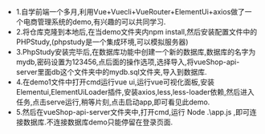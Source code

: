 * 1.自学前端一个多月,利用Vue+Vuecli+VueRouter+ElementUi+axios做了一个电商管理系统的demo,有兴趣的可以共同学习.
* 2.将仓库克隆到本地后,在当demo文件夹内npm install,然后安装配置文件中的PHPStudy,(phpstudy是一个集成环境,可以模拟服务器)
* 3.PhpStudy安装完毕后,在数据库功能中创建一个新的数据库,数据库的名字为mydb,密码设置为123456,点后面的操作选项,选择导入,将vueShop-api-server里面db这个文件夹中的mydb.sql文件夹,导入到数据库.
* 4.在demo1文件中打开cmd运行vue ui,运行vue可视化面板,安装Elementui,ElementUiLoader插件,安装axios,less,less-loader依赖,然后进入任务,点击serve运行,稍等片刻,点击启动app,即可看见此demo.
* 5.然后在vueShop-api-server文件夹中,打开cmd,运行 Node .\app.js ,即可连接数据库.不连接数据库demo只能停留在登录页面.
